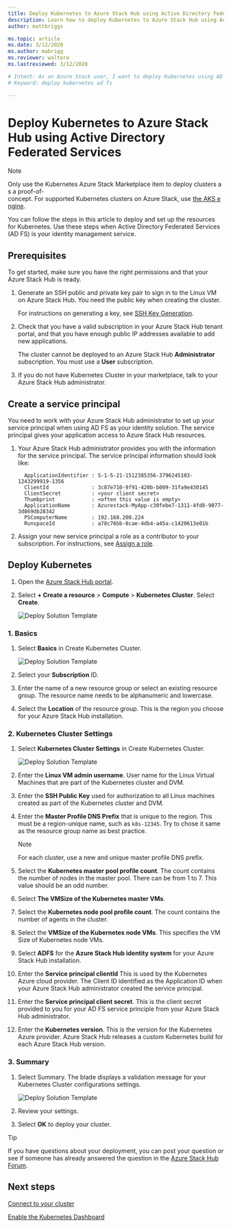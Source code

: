 ```yaml
---
title: Deploy Kubernetes to Azure Stack Hub using Active Directory Federated Services (AD FS) 
description: Learn how to deploy Kubernetes to Azure Stack Hub using Active Directory Federated Services (AD FS).
author: mattbriggs

ms.topic: article
ms.date: 3/12/2020
ms.author: mabrigg
ms.reviewer: waltero
ms.lastreviewed: 3/12/2020

# Intent: As an Azure Stack user, I want to deploy Kubernetes using AD FS so I can use Kubernetes with the AD FS identity management system.
# Keyword: deploy kubernetes ad fs

---
```



# Deploy Kubernetes to Azure Stack Hub using Active Directory Federated Services

> [!Note]  
> Only use the Kubernetes Azure Stack Marketplace item to deploy clusters as a proof-of-concept. For supported Kubernetes clusters on Azure Stack, use [the AKS engine](azure-stack-kubernetes-aks-engine-overview.md).

You can follow the steps in this article to deploy and set up the resources for Kubernetes. Use these steps when Active Directory Federated Services (AD FS) is your identity management service.

## Prerequisites 

To get started, make sure you have the right permissions and that your Azure Stack Hub is ready.

1. Generate an SSH public and private key pair to sign in to the Linux VM on Azure Stack Hub. You need the public key when creating the cluster.

    For instructions on generating a key, see [SSH Key Generation](azure-stack-dev-start-howto-ssh-public-key.md).

1. Check that you have a valid subscription in your Azure Stack Hub tenant portal, and that you have enough public IP addresses available to add new applications.

    The cluster cannot be deployed to an Azure Stack Hub **Administrator** subscription. You must use a **User** subscription. 

1. If you do not have Kubernetes Cluster in your marketplace, talk to your Azure Stack Hub administrator.

## Create a service principal

You need to work with your Azure Stack Hub administrator to set up your service principal when using AD FS as your identity solution. The service principal gives your application access to Azure Stack Hub resources.

1. Your Azure Stack Hub administrator provides you with the information for the service principal. The service principal information should look like:

     ```Text  
       ApplicationIdentifier : S-1-5-21-1512385356-3796245103-1243299919-1356
       ClientId              : 3c87e710-9f91-420b-b009-31fa9e430145
       ClientSecret          : <your client secret>
       Thumbprint            : <often this value is empty>
       ApplicationName       : Azurestack-MyApp-c30febe7-1311-4fd8-9077-3d869db28342
       PSComputerName        : 192.168.200.224
       RunspaceId            : a78c76bb-8cae-4db4-a45a-c1420613e01b
     ```

2. Assign your new service principal a role as a contributor to your subscription. For instructions, see [Assign a role](../operator/azure-stack-add-users-adfs.md).

## Deploy Kubernetes

1. Open the [Azure Stack Hub portal](https://portal.local.azurestack.external).

1. Select **+ Create a resource** > **Compute** > **Kubernetes Cluster**. Select **Create**.

    ![Deploy Solution Template](media/azure-stack-solution-template-kubernetes-deploy/01_kub_market_item.png)

### 1. Basics

1. Select **Basics** in Create Kubernetes Cluster.

    ![Deploy Solution Template](media/azure-stack-solution-template-kubernetes-deploy/02_kub_config_basic.png)

1. Select your **Subscription** ID.

1. Enter the name of a new resource group or select an existing resource group. The resource name needs to be alphanumeric and lowercase.

1. Select the **Location** of the resource group. This is the region you choose for your Azure Stack Hub installation.

### 2. Kubernetes Cluster Settings

1. Select **Kubernetes Cluster Settings** in Create Kubernetes Cluster.

    ![Deploy Solution Template](media/azure-stack-solution-template-kubernetes-deploy/03_kub_config_settings-adfs.png)

1. Enter the **Linux VM admin username**. User name for the Linux Virtual Machines that are part of the Kubernetes cluster and DVM.

1. Enter the **SSH Public Key** used for authorization to all Linux machines created as part of the Kubernetes cluster and DVM.

1. Enter the **Master Profile DNS Prefix** that is unique to the region. This must be a region-unique name, such as `k8s-12345`. Try to chose it same as the resource group name as best practice.

    > [!Note]  
    > For each cluster, use a new and unique master profile DNS prefix.

1. Select the **Kubernetes master pool profile count**. The count contains the number of nodes in the master pool. There can be from 1 to 7. This value should be an odd number.

1. Select **The VMSize of the Kubernetes master VMs**.

1. Select the **Kubernetes node pool profile count**. The count contains the number of agents in the cluster. 

1. Select the **VMSize of the Kubernetes node VMs**. This specifies the VM Size of Kubernetes node VMs. 

1. Select **ADFS** for the **Azure Stack Hub identity system** for your Azure Stack Hub installation.

1. Enter the **Service principal clientId** This is used by the Kubernetes Azure cloud provider. The Client ID identified as the Application ID when your Azure Stack Hub administrator created the service principal.

1. Enter the **Service principal client secret**. This is the client secret provided to you for your AD FS service principle from your Azure Stack Hub administrator.

1. Enter the **Kubernetes version**. This is the version for the Kubernetes Azure provider. Azure Stack Hub releases a custom Kubernetes build for each Azure Stack Hub version.

### 3. Summary

1. Select Summary. The blade displays a validation message for your Kubernetes Cluster configurations settings.

    ![Deploy Solution Template](media/azure-stack-solution-template-kubernetes-deploy/04_preview.png)

2. Review your settings.

3. Select **OK** to deploy your cluster.

> [!TIP]  
>  If you have questions about your deployment, you can post your question or see if someone has already answered the question in the [Azure Stack Hub Forum](https://social.msdn.microsoft.com/Forums/azure/home?forum=azurestack). 

## Next steps

[Connect to your cluster](azure-stack-solution-template-kubernetes-deploy.md#connect-to-your-cluster)

[Enable the Kubernetes Dashboard](azure-stack-solution-template-kubernetes-dashboard.md)